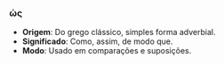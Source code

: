 ### ὡς
- **Origem**: Do grego clássico, simples forma adverbial.
- **Significado**: Como, assim, de modo que.
- **Modo**: Usado em comparações e suposições.